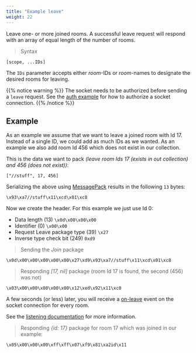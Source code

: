 ```yaml
---
title: "Example leave"
weight: 22
---
```


Leave one- or more joined rooms. A successful leave request will respond with an array of equal length of the number of rooms.


> Syntax

```none
[scope, ...IDs]
```

The `IDs` parameter accepts either *room*-IDs or *room*-names to designate the desired rooms for leaving.

{{% notice warning %}}
The socket needs to be authorized before sending a `leave` request.
See the [auth example](../auth) for how to authorize a socket connection.
{{% /notice %}}

## Example

As an example we assume that we want to leave a joined room with Id 17. Instead of a single ID, we could add as much IDs as we wanted. As an example we also add room Id 456 which does not exist in our collection.

This is the data we want to pack *(leave room Ids 17 (exists in out collection) and 456 (does not exist))*:

`["//stuff", 17, 456]`

Serializing the above using [MessagePack](https://msgpack.org) results in the following `13` bytes:

`\x93\xa7//stuff\x11\xcd\x01\xc8`

Now we create the header. For this example we just use Id 0:

- Data length (13) `\x0d\x00\x00\x00`
- Identifier (0) `\x00\x00`
- Request Leave package type (39) `\x27`
- Inverse type check bit (249) `0xd9`

> Sending the *Join* package

```none
\x0d\x00\x00\x00\x00\x00\x27\xd9\x93\xa7//stuff\x11\xcd\x01\xc8
```

> Responding *[17, nil]* package (room Id 17 is found, the second (456) was not)

```none
\x03\x00\x00\x00\x00\x00\x12\xed\x92\x11\xc0
```

A few seconds (or less) later, you will receive a [on-leave](../../../listening/on-leave) event on the socket connection for every room.

See the [listening documentation](../../../listening) for more information.

> Responding *{id: 17}* package for room 17 which was joined in our example:

```none
\x05\x00\x00\x00\xff\xff\x07\xf9\x81\xa2id\x11
```
